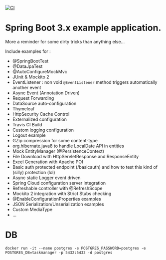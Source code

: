 [![CI](https://github.com/mpalourdio/SpringBootTemplate/actions/workflows/main.yml/badge.svg)](https://github.com/mpalourdio/SpringBootTemplate/actions/workflows/main.yml)

Spring Boot 3.x example application.
=======================================

More a reminder for some dirty tricks than anything else...

Include examples for :
- @SpringBootTest
- @DataJpaTest
- @AutoConfigureMockMvc
- JUnit & Mockito 2
- EventListener : non void ``@EventListener`` method triggers automatically another event
- Async Event (Annotation Driven)
- Request Forwarding
- DataSource auto-configuration
- Thymeleaf
- HttpSecurity Cache Control
- Externalized configuration
- Travis CI Build
- Custom logging configuration
- Logout example
- GZip compression for some content-type
- org.hibernate.java8 to handle LocalDate API in entities
- Mock EntityManager (@PersistenceContext)
- File Download with HttpServletResponse and ResponseEntity
- Excel Generation with Apache POI
- Basic auth protected endpoint (/basicauth) and how to test this kind of (silly) protection (lol)
- Async static Logger event driven
- Spring Cloud configuration server integration
- Refreshable controller with @RefreshScope
- Mockito 2 integration with Strict Stubs checking
- @EnableConfigurationProperties examples
- JSON Serialization/Unserialization examples
- Custom MediaType
- ...

# DB
`docker run -it --name postgres -e POSTGRES_PASSWORD=postgres -e POSTGRES_DB=taskmanager -p 5432:5432 -d postgres`
